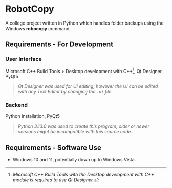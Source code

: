 # RobotCopy
A college project written in Python which handles folder backups using the Windows **robocopy** command. 


## Requirements - For Development

### User Interface
Microsoft C++ Build Tools > Desktop development with C++[^1], Qt Designer, PyQt5
[^1]: *Microsoft C++ Build Tools with the Desktop development with C++ module is required to use Qt Designer.*
>  *Qt Designer was used for UI editing, however the UI can be edited with any Text Editor by changing the `.ui` file.*

### Backend
Python Installation,  PyQt5
> *Python 3.13.0 was used to create this program, older or newer versions might be incompatible with this source code.*


## Requirements - Software Use
- Windows 10 and 11, potentially down up to Windows Vista.
